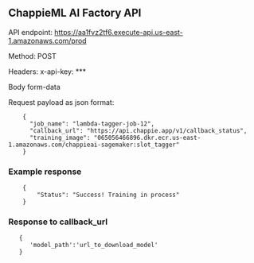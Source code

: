 ## ChappieML AI Factory API

API endpoint: https://aa1fvz2tf6.execute-api.us-east-1.amazonaws.com/prod

Method: POST

Headers: x-api-key: ***

Body form-data

Request payload as json format:

        {
          "job_name": "lambda-tagger-job-12",
          "callback_url": "https://api.chappie.app/v1/callback_status",
          "training_image": "065056466896.dkr.ecr.us-east-1.amazonaws.com/chappieai-sagemaker:slot_tagger"
        }
        
### Example response

        {
            "Status": "Success! Training in process"
        }
        
 ### Response to callback_url
       {
          'model_path':'url_to_download_model'
       }
